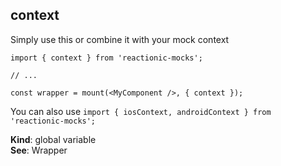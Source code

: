 <a name="context"></a>

## context
Simply use this or combine it with your mock
context

```
import { context } from 'reactionic-mocks';

// ...

const wrapper = mount(<MyComponent />, { context });
```

You can also use `import { iosContext, androidContext } from 'reactionic-mocks';`

**Kind**: global variable  
**See**: Wrapper  
